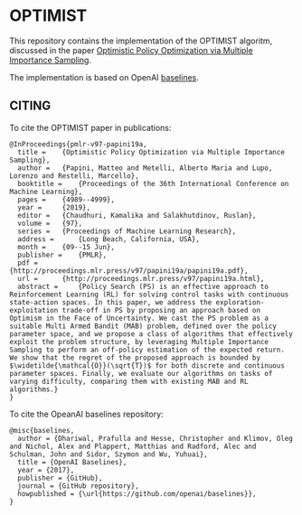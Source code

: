 # OPTIMIST

This repository contains the implementation of the OPTIMIST algoritm, discussed in the paper [Optimistic Policy Optimization via Multiple Importance Sampling](http://proceedings.mlr.press/v97/papini19a/papini19a.pdf).

The implementation is based on OpenAI [baselines](https://github.com/openai/baselines).

## CITING

To cite the OPTIMIST paper in publications:
```
@InProceedings{pmlr-v97-papini19a,
  title = 	 {Optimistic Policy Optimization via Multiple Importance Sampling},
  author = 	 {Papini, Matteo and Metelli, Alberto Maria and Lupo, Lorenzo and Restelli, Marcello},
  booktitle = 	 {Proceedings of the 36th International Conference on Machine Learning},
  pages = 	 {4989--4999},
  year = 	 {2019},
  editor = 	 {Chaudhuri, Kamalika and Salakhutdinov, Ruslan},
  volume = 	 {97},
  series = 	 {Proceedings of Machine Learning Research},
  address = 	 {Long Beach, California, USA},
  month = 	 {09--15 Jun},
  publisher = 	 {PMLR},
  pdf = 	 {http://proceedings.mlr.press/v97/papini19a/papini19a.pdf},
  url = 	 {http://proceedings.mlr.press/v97/papini19a.html},
  abstract = 	 {Policy Search (PS) is an effective approach to Reinforcement Learning (RL) for solving control tasks with continuous state-action spaces. In this paper, we address the exploration-exploitation trade-off in PS by proposing an approach based on Optimism in the Face of Uncertainty. We cast the PS problem as a suitable Multi Armed Bandit (MAB) problem, defined over the policy parameter space, and we propose a class of algorithms that effectively exploit the problem structure, by leveraging Multiple Importance Sampling to perform an off-policy estimation of the expected return. We show that the regret of the proposed approach is bounded by $\widetilde{\mathcal{O}}(\sqrt{T})$ for both discrete and continuous parameter spaces. Finally, we evaluate our algorithms on tasks of varying difficulty, comparing them with existing MAB and RL algorithms.}
}
```

To cite the OpeanAI baselines repository:
```
@misc{baselines,
  author = {Dhariwal, Prafulla and Hesse, Christopher and Klimov, Oleg and Nichol, Alex and Plappert, Matthias and Radford, Alec and Schulman, John and Sidor, Szymon and Wu, Yuhuai},
  title = {OpenAI Baselines},
  year = {2017},
  publisher = {GitHub},
  journal = {GitHub repository},
  howpublished = {\url{https://github.com/openai/baselines}},
}
```



